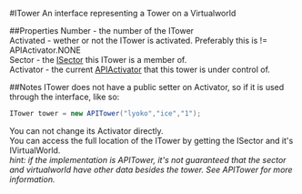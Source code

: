 #ITower
An interface representing a Tower on a Virtualworld

##Properties
Number - the number of the ITower<br>
Activated - wether or not the ITower is activated. Preferably this is != APIActivator.NONE<br>
Sector - the [ISector](./ISector.md) this ITower is a member of.<br>
Activator - the current [APIActivator](../../VirtualStructures/APIActivator.md) that this tower is under control of.

##Notes
ITower does not have a public setter on Activator, so if it is used through the interface,
like so:
```csharp
ITower tower = new APITower("lyoko","ice","1");
```
You can not change its Activator directly.<br>
You can access the full location of the ITower by getting the ISector and it's IVirtualWorld.<br>
*hint: if the implementation is APITower, it's not guaranteed that the sector and virtualworld have other data besides the tower.
See APITower for more information.*
